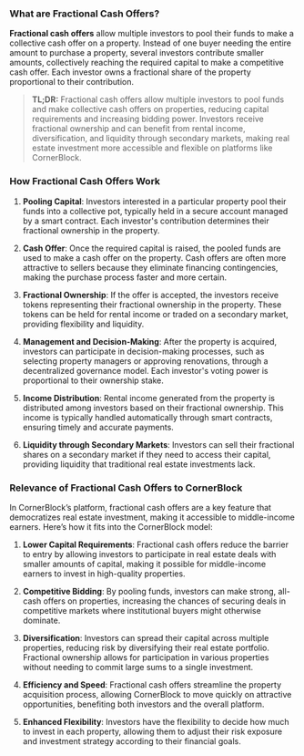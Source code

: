 ### What are Fractional Cash Offers?

**Fractional cash offers** allow multiple investors to pool their funds to make a collective cash offer on a property. Instead of one buyer needing the entire amount to purchase a property, several investors contribute smaller amounts, collectively reaching the required capital to make a competitive cash offer. Each investor owns a fractional share of the property proportional to their contribution.

>**TL;DR:** Fractional cash offers allow multiple investors to pool funds and make collective cash offers on properties, reducing capital requirements and increasing bidding power. Investors receive fractional ownership and can benefit from rental income, diversification, and liquidity through secondary markets, making real estate investment more accessible and flexible on platforms like CornerBlock.

### How Fractional Cash Offers Work

1. **Pooling Capital**: Investors interested in a particular property pool their funds into a collective pot, typically held in a secure account managed by a smart contract. Each investor's contribution determines their fractional ownership in the property.

2. **Cash Offer**: Once the required capital is raised, the pooled funds are used to make a cash offer on the property. Cash offers are often more attractive to sellers because they eliminate financing contingencies, making the purchase process faster and more certain.

3. **Fractional Ownership**: If the offer is accepted, the investors receive tokens representing their fractional ownership in the property. These tokens can be held for rental income or traded on a secondary market, providing flexibility and liquidity.

4. **Management and Decision-Making**: After the property is acquired, investors can participate in decision-making processes, such as selecting property managers or approving renovations, through a decentralized governance model. Each investor's voting power is proportional to their ownership stake.

5. **Income Distribution**: Rental income generated from the property is distributed among investors based on their fractional ownership. This income is typically handled automatically through smart contracts, ensuring timely and accurate payments.

6. **Liquidity through Secondary Markets**: Investors can sell their fractional shares on a secondary market if they need to access their capital, providing liquidity that traditional real estate investments lack.

### Relevance of Fractional Cash Offers to CornerBlock

In CornerBlock’s platform, fractional cash offers are a key feature that democratizes real estate investment, making it accessible to middle-income earners. Here’s how it fits into the CornerBlock model:

1. **Lower Capital Requirements**: Fractional cash offers reduce the barrier to entry by allowing investors to participate in real estate deals with smaller amounts of capital, making it possible for middle-income earners to invest in high-quality properties.

2. **Competitive Bidding**: By pooling funds, investors can make strong, all-cash offers on properties, increasing the chances of securing deals in competitive markets where institutional buyers might otherwise dominate.

3. **Diversification**: Investors can spread their capital across multiple properties, reducing risk by diversifying their real estate portfolio. Fractional ownership allows for participation in various properties without needing to commit large sums to a single investment.

4. **Efficiency and Speed**: Fractional cash offers streamline the property acquisition process, allowing CornerBlock to move quickly on attractive opportunities, benefiting both investors and the overall platform.

5. **Enhanced Flexibility**: Investors have the flexibility to decide how much to invest in each property, allowing them to adjust their risk exposure and investment strategy according to their financial goals.
